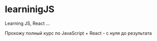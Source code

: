 # learninigJS
Learning JS, React ...

Прохожу полный курс по JavaScript + React - с нуля до результата
